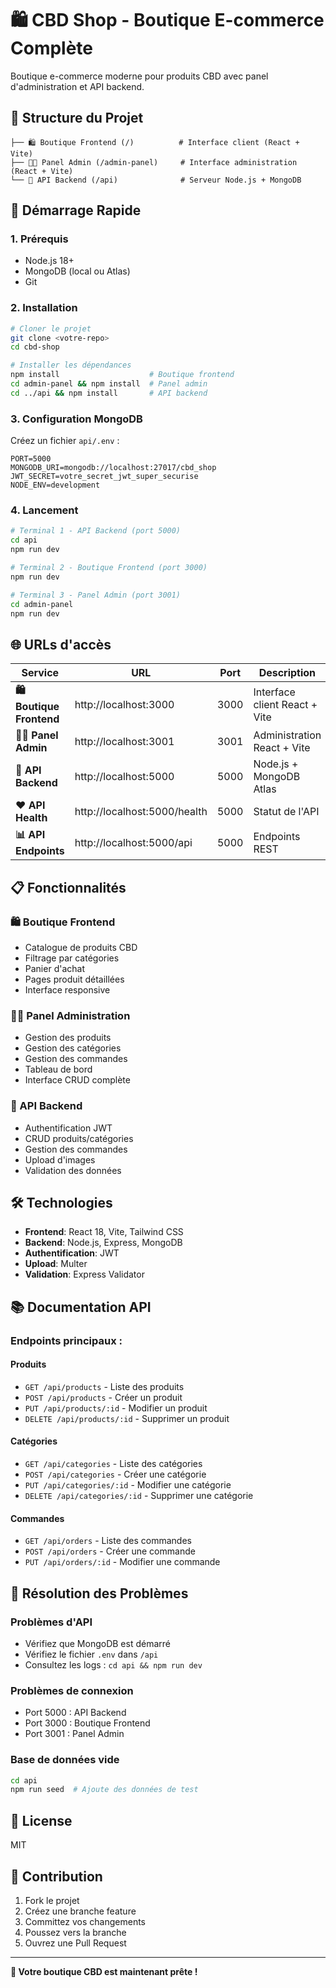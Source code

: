 # 🛍️ CBD Shop - Boutique E-commerce Complète

Boutique e-commerce moderne pour produits CBD avec panel d'administration et API backend.

## 📁 Structure du Projet

```
├── 🛍️ Boutique Frontend (/)          # Interface client (React + Vite)
├── 👨‍💼 Panel Admin (/admin-panel)     # Interface administration (React + Vite)
└── 🔧 API Backend (/api)              # Serveur Node.js + MongoDB
```

## 🚀 Démarrage Rapide

### 1. Prérequis
- Node.js 18+
- MongoDB (local ou Atlas)
- Git

### 2. Installation

```bash
# Cloner le projet
git clone <votre-repo>
cd cbd-shop

# Installer les dépendances
npm install                    # Boutique frontend
cd admin-panel && npm install  # Panel admin
cd ../api && npm install       # API backend
```

### 3. Configuration MongoDB

Créez un fichier `api/.env` :
```env
PORT=5000
MONGODB_URI=mongodb://localhost:27017/cbd_shop
JWT_SECRET=votre_secret_jwt_super_securise
NODE_ENV=development
```

### 4. Lancement

```bash
# Terminal 1 - API Backend (port 5000)
cd api
npm run dev

# Terminal 2 - Boutique Frontend (port 3000)
npm run dev

# Terminal 3 - Panel Admin (port 3001)
cd admin-panel
npm run dev
```

## 🌐 URLs d'accès

| Service | URL | Port | Description |
|---------|-----|------|-------------|
| **🛍️ Boutique Frontend** | http://localhost:3000 | 3000 | Interface client React + Vite |
| **👨‍💼 Panel Admin** | http://localhost:3001 | 3001 | Administration React + Vite |
| **🔧 API Backend** | http://localhost:5000 | 5000 | Node.js + MongoDB Atlas |
| **❤️ API Health** | http://localhost:5000/health | 5000 | Statut de l'API |
| **📊 API Endpoints** | http://localhost:5000/api | 5000 | Endpoints REST |

## 📋 Fonctionnalités

### 🛍️ Boutique Frontend
- Catalogue de produits CBD
- Filtrage par catégories
- Panier d'achat
- Pages produit détaillées
- Interface responsive

### 👨‍💼 Panel Administration
- Gestion des produits
- Gestion des catégories
- Gestion des commandes
- Tableau de bord
- Interface CRUD complète

### 🔧 API Backend
- Authentification JWT
- CRUD produits/catégories
- Gestion des commandes
- Upload d'images
- Validation des données

## 🛠️ Technologies

- **Frontend**: React 18, Vite, Tailwind CSS
- **Backend**: Node.js, Express, MongoDB
- **Authentification**: JWT
- **Upload**: Multer
- **Validation**: Express Validator

## 📚 Documentation API

### Endpoints principaux :

#### Produits
- `GET /api/products` - Liste des produits
- `POST /api/products` - Créer un produit
- `PUT /api/products/:id` - Modifier un produit
- `DELETE /api/products/:id` - Supprimer un produit

#### Catégories
- `GET /api/categories` - Liste des catégories
- `POST /api/categories` - Créer une catégorie
- `PUT /api/categories/:id` - Modifier une catégorie
- `DELETE /api/categories/:id` - Supprimer une catégorie

#### Commandes
- `GET /api/orders` - Liste des commandes
- `POST /api/orders` - Créer une commande
- `PUT /api/orders/:id` - Modifier une commande

## 🔧 Résolution des Problèmes

### Problèmes d'API
- Vérifiez que MongoDB est démarré
- Vérifiez le fichier `.env` dans `/api`
- Consultez les logs : `cd api && npm run dev`

### Problèmes de connexion
- Port 5000 : API Backend
- Port 3000 : Boutique Frontend  
- Port 3001 : Panel Admin

### Base de données vide
```bash
cd api
npm run seed  # Ajoute des données de test
```

## 📄 License

MIT

## 🤝 Contribution

1. Fork le projet
2. Créez une branche feature
3. Committez vos changements
4. Poussez vers la branche
5. Ouvrez une Pull Request

---

**🎉 Votre boutique CBD est maintenant prête !**